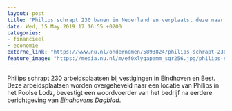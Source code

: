 ```yaml
---
layout: post
title: "Philips schrapt 230 banen in Nederland en verplaatst deze naar Polen"
date: Wed, 15 May 2019 17:16:55 +0200
categories: 
- financieel 
- economie 
externe_link: "https://www.nu.nl/ondernemen/5893824/philips-schrapt-230-banen-in-nederland-en-verplaatst-deze-naar-polen.html"
feature_image: "https://media.nu.nl/m/ef0xlyqapamm_sqr256.jpg/philips-schrapt-230-banen-in-nederland-en-verplaatst-deze-naar-polen.jpg"
---
```


Philips schrapt 230 arbeidsplaatsen bij vestigingen in Eindhoven en Best. Deze arbeidsplaatsen worden overgeheveld naar een locatie van Philips in het Poolse Lodz, bevestigt een woordvoerder van het bedrijf na eerdere berichtgeving van <a href="https://www.ed.nl/philips/230-banen-weg-bij-philips-in-eindhoven-en-best~a6e6a902/" target="_blank"><em>Eindhovens Dagblad</em></a>.
